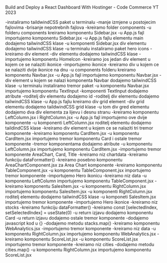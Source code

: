 Build and Deploy a React Dashboard With Hostinger - Code Commerce YT 2023

-instaliramo taildwindCSS paket u terminalu
-manje izmjene u postojecim fajlovima
-brisanje nepotrebnih fajlova
-kreiramo folder components
-u folderu components kreiramo komponentu Sidebar.jsx
-u App.js fajl importujemo komponentu Sidebar.jsx
-u App.js fajlu elementu main dodajemo tailwindCSS klase
-u komponenti Sidebar.jsx div elementu dodajemo tailwindCSS klase
-u terminalu instaliramo paket hero icons
-kreiramo div element 
-div elementu dodajemo tailwindCSS klase
-importujemo komponentu HomeIcon
-kreiramo jos jedan div element u kojem ce se nalaziti ikonice
-importujemo ikonice
-kreiramo div u kojem ce se nalaziti dvije ikonice na dnu
-u components folderu kreiramo komponentu Navbar.jsx
-u App.js fajl importujemo komponentu Navbar.jsx
-div element u kojem se nalazi komponenta Navbar dodajemo tailwindCSS klase
-u terminalu instaliramo tremor paket
-u komponentu Navbar.jsx importujemo komponentu TextInput
-komponenti TextInput dodajemo atribute
-roditelj div elementu dodajemo id
-roditelj div elementu dodajemo tailwindCSS klase
-u App.js fajlu kreiramo div grid element
-div grid elementu dodajemo taildwindCSS grid klase
-u tom div gred elementu dodajemo dva div elementa za lijevu i desnu stranu
-kreiramo komponentu LeftColumn.jsx i RightColumn.jsx 
-u App.js fajl importujemo ove dvije komponente
-u komponenti LeftColumn.jsx roditelj elementu dodajemo taildindCSS klase
-kreiramo div element u kojem ce se nalaziti tri tremor komponente
-kreiramo komponentu CardItem.jsx
-u komponentu CardItem.jsx importujemo tremor komponentu Card i ostale tremor komponente
-tremor komponentama dodajemo atribute
-u komponentu LeftColumn.jsx importujemo komponentu CardItem.jsx
-importujemo tremor komponente AreaChart, Card, Title
-kreiramo niz chartdata
-kreiramo funkciju dataFormatter()
-kreiramo posebno komponentu AreaChartComponent.jsx za Area Chart komponente
-kreiramo komponentu TableComponent.jsx
-u komponentu TableComponent.jsx importujemo tremor komponente
-importujemo Hero ikonicu
-kreiramo niz data
-u komponentu LeftColumn importujemo komponentu TableComponent.jsx
-kreiramo komponentu SalesItem.jsx 
-u komponentu RightColumn.jsx importujemo komponentu SalesItem.jsx
-u komponenti RightColumn.jsx roditelj elementu dodajemo tailwindCSS klase
-u komponeti SalesItem.jsx importujemo tremor komponente
-importujemo Hero ikonice
-kreiramo niz stocks
-kreiramo funkciju dataFormatter()
-kreiramo const [selectedIndex, setSelectedIndex] = useState(0)
-u return izjavu dodajemo komponentu Card
-u return izjavu dodajemo ostale tremor komponente
-dodajemo javascript kod u {}
-dodajemo metodu stacks.map()
-kreiramo komponentu WebAnalytics.jsx
-importujemo tremor komponente
-kreiramo niz data
-u komponentu RightColumn.jsx importujemo komponentu WebAnalytics.jsx
-kreiramo komponentu ScoreList.jsx
-u komponentu ScoreList.jsx importujemo tremor komponente
-kreiramo niz cities
-dodajemo metodu cities.map()
-u komponentu RightColumn.jsx importujemo komponentu ScoreList.jsx